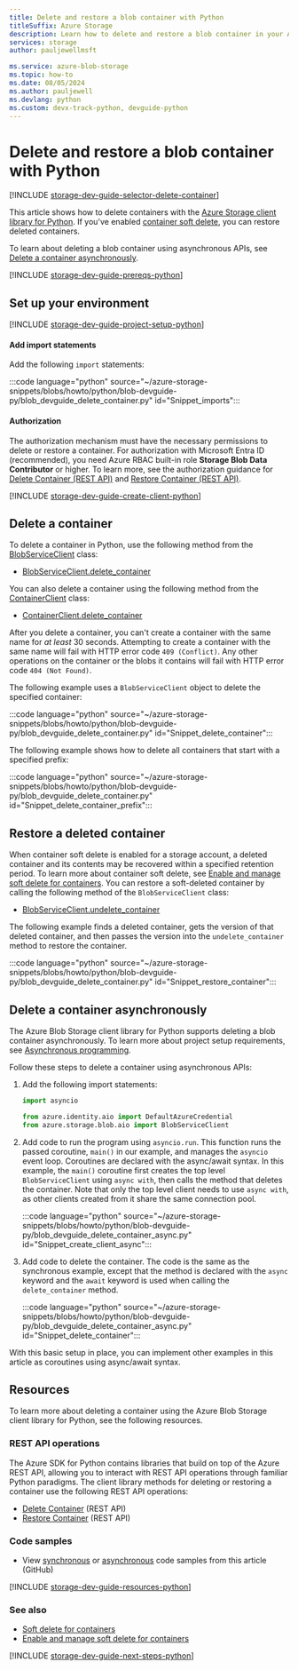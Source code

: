 ```yaml
---
title: Delete and restore a blob container with Python
titleSuffix: Azure Storage
description: Learn how to delete and restore a blob container in your Azure Storage account using the Python client library.
services: storage
author: pauljewellmsft

ms.service: azure-blob-storage
ms.topic: how-to
ms.date: 08/05/2024
ms.author: pauljewell
ms.devlang: python
ms.custom: devx-track-python, devguide-python
---
```


# Delete and restore a blob container with Python

[!INCLUDE [storage-dev-guide-selector-delete-container](../../../includes/storage-dev-guides/storage-dev-guide-selector-delete-container.md)]

This article shows how to delete containers with the [Azure Storage client library for Python](/python/api/overview/azure/storage). If you've enabled [container soft delete](soft-delete-container-overview.md), you can restore deleted containers.

To learn about deleting a blob container using asynchronous APIs, see [Delete a container asynchronously](#delete-a-container-asynchronously).

[!INCLUDE [storage-dev-guide-prereqs-python](../../../includes/storage-dev-guides/storage-dev-guide-prereqs-python.md)]

## Set up your environment

[!INCLUDE [storage-dev-guide-project-setup-python](../../../includes/storage-dev-guides/storage-dev-guide-project-setup-python.md)]

#### Add import statements

Add the following `import` statements:

:::code language="python" source="~/azure-storage-snippets/blobs/howto/python/blob-devguide-py/blob_devguide_delete_container.py" id="Snippet_imports":::

#### Authorization

The authorization mechanism must have the necessary permissions to delete or restore a container. For authorization with Microsoft Entra ID (recommended), you need Azure RBAC built-in role **Storage Blob Data Contributor** or higher. To learn more, see the authorization guidance for [Delete Container (REST API)](/rest/api/storageservices/delete-container#authorization) and [Restore Container (REST API)](/rest/api/storageservices/restore-container#authorization).

[!INCLUDE [storage-dev-guide-create-client-python](../../../includes/storage-dev-guides/storage-dev-guide-create-client-python.md)]

## Delete a container

To delete a container in Python, use the following method from the [BlobServiceClient](/python/api/azure-storage-blob/azure.storage.blob.blobserviceclient) class:

- [BlobServiceClient.delete_container](/python/api/azure-storage-blob/azure.storage.blob.blobserviceclient#azure-storage-blob-blobserviceclient-delete-container)

You can also delete a container using the following method from the [ContainerClient](/python/api/azure-storage-blob/azure.storage.blob.containerclient) class:

- [ContainerClient.delete_container](/python/api/azure-storage-blob/azure.storage.blob.containerclient#azure-storage-blob-containerclient-delete-container)

After you delete a container, you can't create a container with the same name for *at least* 30 seconds. Attempting to create a container with the same name will fail with HTTP error code `409 (Conflict)`. Any other operations on the container or the blobs it contains will fail with HTTP error code `404 (Not Found)`.

The following example uses a `BlobServiceClient` object to delete the specified container:

:::code language="python" source="~/azure-storage-snippets/blobs/howto/python/blob-devguide-py/blob_devguide_delete_container.py" id="Snippet_delete_container":::

The following example shows how to delete all containers that start with a specified prefix:

:::code language="python" source="~/azure-storage-snippets/blobs/howto/python/blob-devguide-py/blob_devguide_delete_container.py" id="Snippet_delete_container_prefix":::

## Restore a deleted container

When container soft delete is enabled for a storage account, a deleted container and its contents may be recovered within a specified retention period. To learn more about container soft delete, see [Enable and manage soft delete for containers](soft-delete-container-enable.md). You can restore a soft-deleted container by calling the following method of the `BlobServiceClient` class:

- [BlobServiceClient.undelete_container](/python/api/azure-storage-blob/azure.storage.blob.blobserviceclient#azure-storage-blob-blobserviceclient-undelete-container)

The following example finds a deleted container, gets the version of that deleted container, and then passes the version into the `undelete_container` method to restore the container.

:::code language="python" source="~/azure-storage-snippets/blobs/howto/python/blob-devguide-py/blob_devguide_delete_container.py" id="Snippet_restore_container":::

## Delete a container asynchronously

The Azure Blob Storage client library for Python supports deleting a blob container asynchronously. To learn more about project setup requirements, see [Asynchronous programming](storage-blob-python-get-started.md#asynchronous-programming).

Follow these steps to delete a container using asynchronous APIs:

1. Add the following import statements:

    ```python
    import asyncio

    from azure.identity.aio import DefaultAzureCredential
    from azure.storage.blob.aio import BlobServiceClient
    ```

1. Add code to run the program using `asyncio.run`. This function runs the passed coroutine, `main()` in our example, and manages the `asyncio` event loop. Coroutines are declared with the async/await syntax. In this example, the `main()` coroutine first creates the top level `BlobServiceClient` using `async with`, then calls the method that deletes the container. Note that only the top level client needs to use `async with`, as other clients created from it share the same connection pool.

    :::code language="python" source="~/azure-storage-snippets/blobs/howto/python/blob-devguide-py/blob_devguide_delete_container_async.py" id="Snippet_create_client_async":::

1. Add code to delete the container. The code is the same as the synchronous example, except that the method is declared with the `async` keyword and the `await` keyword is used when calling the `delete_container` method.

    :::code language="python" source="~/azure-storage-snippets/blobs/howto/python/blob-devguide-py/blob_devguide_delete_container_async.py" id="Snippet_delete_container":::

With this basic setup in place, you can implement other examples in this article as coroutines using async/await syntax.

## Resources

To learn more about deleting a container using the Azure Blob Storage client library for Python, see the following resources.

### REST API operations

The Azure SDK for Python contains libraries that build on top of the Azure REST API, allowing you to interact with REST API operations through familiar Python paradigms. The client library methods for deleting or restoring a container use the following REST API operations:

- [Delete Container](/rest/api/storageservices/delete-container) (REST API)
- [Restore Container](/rest/api/storageservices/restore-container) (REST API)

### Code samples

- View [synchronous](https://github.com/Azure-Samples/AzureStorageSnippets/blob/master/blobs/howto/python/blob-devguide-py/blob_devguide_delete_container.py) or [asynchronous](https://github.com/Azure-Samples/AzureStorageSnippets/blob/master/blobs/howto/python/blob-devguide-py/blob_devguide_delete_container_async.py) code samples from this article (GitHub)

[!INCLUDE [storage-dev-guide-resources-python](../../../includes/storage-dev-guides/storage-dev-guide-resources-python.md)]

### See also

- [Soft delete for containers](soft-delete-container-overview.md)
- [Enable and manage soft delete for containers](soft-delete-container-enable.md)

[!INCLUDE [storage-dev-guide-next-steps-python](../../../includes/storage-dev-guides/storage-dev-guide-next-steps-python.md)]
